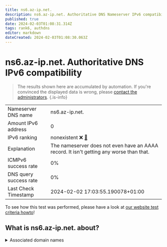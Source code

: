 ```yaml
---
title: ns6.az-ip.net.
description: ns6.az-ip.net. Authoritative DNS Nameserver IPv6 compatibility
published: true
date: 2024-02-03T01:08:31.314Z
tags: rank6, authdns
editor: markdown
dateCreated: 2024-02-03T01:08:30.063Z
---
```


# ns6.az-ip.net. Authoritative DNS IPv6 compatibility

> The results shown here are accumulated by automation. If you're convinced the displayed data is wrong, please [contact the administrators](/howto/chat). 
{.is-info}




|   |   |
| - | - |
| Nameserver DNS name | ns6.az-ip.net.
| Amount IPv6 address | 0
| IPv6 ranking | nonexistent :x: [🔗](/howto/ranking) |
| Explanation | The nameserver does not even have an AAAA record. It isn't getting any worse than that. |
| ICMPv6 success rate | 0%|
| DNS query success rate | 0% |
| Last Check Timestamp | 2024-02-02 17:03:55.190078+01:00 |

To see how this test was performed, please have a look at [our website test criteria howto](/howto/testcriteria/authdns)!


## What is ns6.az-ip.net. about?






<details>
<summary>Associated domain names</summary>

www.allianz.de

</details>
